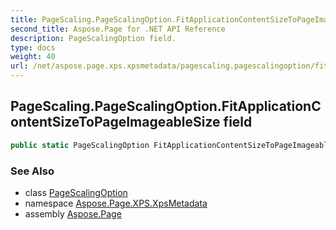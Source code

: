 ```yaml
---
title: PageScaling.PageScalingOption.FitApplicationContentSizeToPageImageableSize
second_title: Aspose.Page for .NET API Reference
description: PageScalingOption field. 
type: docs
weight: 40
url: /net/aspose.page.xps.xpsmetadata/pagescaling.pagescalingoption/fitapplicationcontentsizetopageimageablesize/
---
```

## PageScaling.PageScalingOption.FitApplicationContentSizeToPageImageableSize field

```csharp
public static PageScalingOption FitApplicationContentSizeToPageImageableSize;
```

### See Also

* class [PageScalingOption](../)
* namespace [Aspose.Page.XPS.XpsMetadata](../../pagescaling.pagescalingoption/)
* assembly [Aspose.Page](../../../)


